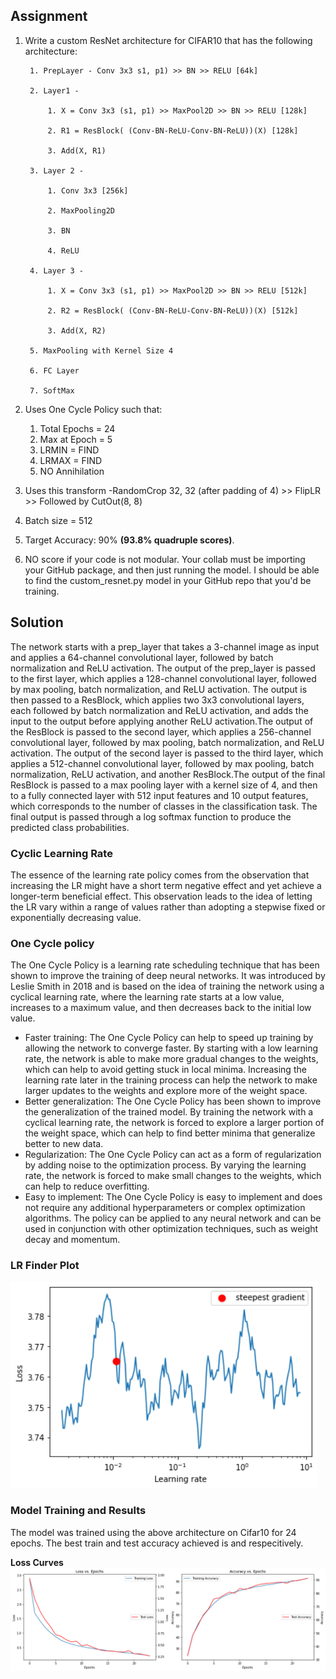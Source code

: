 ## Assignment

1. Write a custom ResNet architecture for CIFAR10 that has the following architecture:

        1. PrepLayer - Conv 3x3 s1, p1) >> BN >> RELU [64k]

        2. Layer1 -

            1. X = Conv 3x3 (s1, p1) >> MaxPool2D >> BN >> RELU [128k]

            2. R1 = ResBlock( (Conv-BN-ReLU-Conv-BN-ReLU))(X) [128k] 

            3. Add(X, R1)

        3. Layer 2 -

            1. Conv 3x3 [256k]

            2. MaxPooling2D

            3. BN

            4. ReLU

        4. Layer 3 -

            1. X = Conv 3x3 (s1, p1) >> MaxPool2D >> BN >> RELU [512k]

            2. R2 = ResBlock( (Conv-BN-ReLU-Conv-BN-ReLU))(X) [512k]

            3. Add(X, R2)

        5. MaxPooling with Kernel Size 4

        6. FC Layer 

        7. SoftMax
        
2. Uses One Cycle Policy such that:
    1. Total Epochs = 24
    2. Max at Epoch = 5
    3. LRMIN = FIND
    4. LRMAX = FIND
    5. NO Annihilation
3. Uses this transform -RandomCrop 32, 32 (after padding of 4) >> FlipLR >> Followed by CutOut(8, 8)
4. Batch size = 512
5. Target Accuracy: 90% **(93.8% quadruple scores)**. 
6. NO score if your code is not modular. Your collab must be importing your GitHub package, and then just running the model. I should be able to find the custom_resnet.py model in your GitHub repo that you'd be training. 



## Solution

The network starts with a prep_layer that takes a 3-channel image as input and applies a 64-channel convolutional layer, followed by batch normalization and ReLU activation. The output of the prep_layer is passed to the first layer, which applies a 128-channel convolutional layer, followed by max pooling, batch normalization, and ReLU activation. The output is then passed to a ResBlock, which applies two 3x3 convolutional layers, each followed by batch normalization and ReLU activation, and adds the input to the output before applying another ReLU activation.The output of the ResBlock is passed to the second layer, which applies a 256-channel convolutional layer, followed by max pooling, batch normalization, and ReLU activation. The output of the second layer is passed to the third layer, which applies a 512-channel convolutional layer, followed by max pooling, batch normalization, ReLU activation, and another ResBlock.The output of the final ResBlock is passed to a max pooling layer with a kernel size of 4, and then to a fully connected layer with 512 input features and 10 output features, which corresponds to the number of classes in the classification task. The final output is passed through a log softmax function to produce the predicted class probabilities.

### Cyclic Learning Rate

The essence of the learning rate policy comes from the observation that increasing the LR might have a short term negative effect and yet achieve a longer-term beneficial effect. This observation leads to the idea of letting the LR vary within a range of values rather than adopting a stepwise fixed or exponentially decreasing value.

### One Cycle policy

The One Cycle Policy is a learning rate scheduling technique that has been shown to improve the training of deep neural networks. It was introduced by Leslie Smith in 2018 and is based on the idea of training the network using a cyclical learning rate, where the learning rate starts at a low value, increases to a maximum value, and then decreases back to the initial low value.

* Faster training: The One Cycle Policy can help to speed up training by allowing the network to converge faster. By starting with a low learning rate, the network is able to make more gradual changes to the weights, which can help to avoid getting stuck in local minima. Increasing the learning rate later in the training process can help the network to make larger updates to the weights and explore more of the weight space.
* Better generalization: The One Cycle Policy has been shown to improve the generalization of the trained model. By training the network with a cyclical learning rate, the network is forced to explore a larger portion of the weight space, which can help to find better minima that generalize better to new data.
* Regularization: The One Cycle Policy can act as a form of regularization by adding noise to the optimization process. By varying the learning rate, the network is forced to make small changes to the weights, which can help to reduce overfitting.
* Easy to implement: The One Cycle Policy is easy to implement and does not require any additional hyperparameters or complex optimization algorithms. The policy can be applied to any neural network and can be used in conjunction with other optimization techniques, such as weight decay and momentum.

### LR Finder Plot

![LR Finder Plot](./plots/LR_finder.png)

### Model Training and Results

The model was trained using the above architecture on Cifar10 for 24 epochs. The best train and test accuracy achieved is and respecitively.

**Loss Curves**
![loss_graph](./plots/loss_curve.png)
